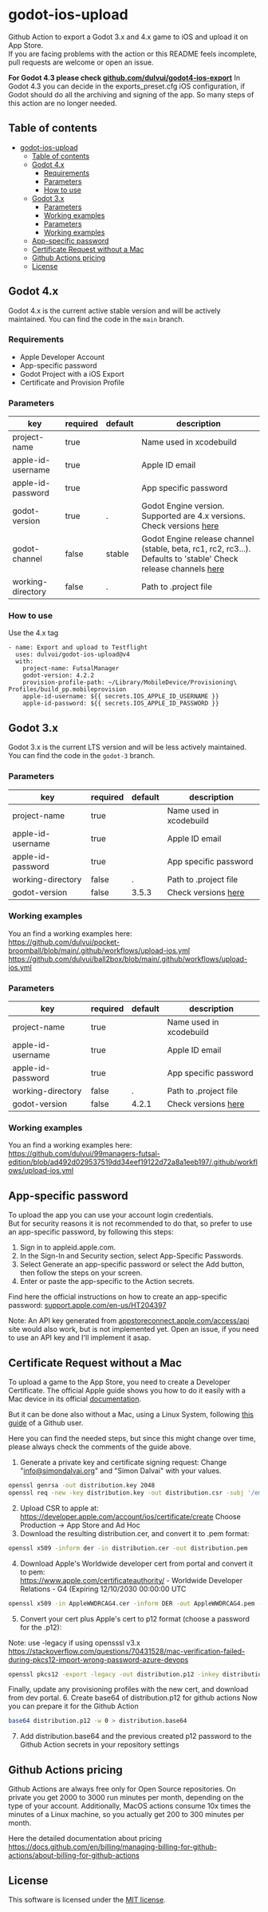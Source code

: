 # godot-ios-upload
Github Action to export a Godot 3.x and 4.x game to iOS and upload it on App Store.  
If you are facing problems with the action or this README feels incomplete, pull requests are welcome or open an issue.

**For Godot 4.3 please check [github.com/dulvui/godot4-ios-export](https://github.com/dulvui/godot4-ios-export)**
In Godot 4.3 you can decide in the exports_preset.cfg iOS configuration, if Godot should do all the archiving and signing of the app.
So many steps of this action are no longer needed.

## Table of contents
- [godot-ios-upload](#godot-ios-upload)
  - [Table of contents](#table-of-contents)
  - [Godot 4.x](#godot-4x)
    - [Requirements](#requirements)
    - [Parameters](#parameters)
    - [How to use](#how-to-use)
  - [Godot 3.x](#godot-3x)
    - [Parameters](#parameters-1)
    - [Working examples](#working-examples)
    - [Parameters](#parameters-2)
    - [Working examples](#working-examples-1)
  - [App-specific password](#app-specific-password)
  - [Certificate Request without a Mac](#certificate-request-without-a-mac)
  - [Github Actions pricing](#github-actions-pricing)
  - [License](#license)

## Godot 4.x
Godot 4.x is the current active stable version and will be actively maintained.
You can find the code in the `main` branch.

### Requirements
 - Apple Developer Account
 - App-specific password
 - Godot Project with a iOS Export
 - Certificate and Provision Profile

### Parameters
| key | required | default | description |
| ----|----------|---------|-------------|
| project-name | true |  | Name used in xcodebuild |
| apple-id-username | true |   | Apple ID email |
| apple-id-password | true |   | App specific password |
| godot-version | true | . | Godot Engine version. Supported are 4.x versions. Check versions [here](https://github.com/godotengine/godot-builds/releases) |
| godot-channel | false | stable | Godot Engine release channel (stable, beta, rc1, rc2, rc3...). Defaults to 'stable' Check release channels [here](https://github.com/godotengine/godot-builds/releases) |
| working-directory | false | . | Path to .project file |


### How to use
Use the 4.x tag
```
- name: Export and upload to Testflight
  uses: dulvui/godot-ios-upload@v4
  with:
    project-name: FutsalManager
    godot-version: 4.2.2
    provision-profile-path: ~/Library/MobileDevice/Provisioning\ Profiles/build_pp.mobileprovision
    apple-id-username: ${{ secrets.IOS_APPLE_ID_USERNAME }}
    apple-id-password: ${{ secrets.IOS_APPLE_ID_PASSWORD }}
```

## Godot 3.x
Godot 3.x is the current LTS version and will be less actively maintained.
You can find the code in the `godot-3` branch.

### Parameters
| key | required | default | description |
| ----|----------|---------|-------------|
| project-name | true |  | Name used in xcodebuild |
| apple-id-username | true |   | Apple ID email |
| apple-id-password | true |   | App specific password |
| working-directory | false | . | Path to .project file |
| godot-version | false | 3.5.3 | Check versions [here](https://github.com/dulvui/godot-headless-mac/releases) |

### Working examples
You an find a working examples here:  
https://github.com/dulvui/pocket-broomball/blob/main/.github/workflows/upload-ios.yml  
https://github.com/dulvui/ball2box/blob/main/.github/workflows/upload-ios.yml


### Parameters
| key | required | default | description |
| ----|----------|---------|-------------|
| project-name | true |  | Name used in xcodebuild |
| apple-id-username | true |   | Apple ID email |
| apple-id-password | true |   | App specific password |
| working-directory | false | . | Path to .project file |
| godot-version | false | 4.2.1 | Check versions [here](https://downloads.tuxfamily.org/godotengine/) |

### Working examples
You an find a working examples here:  
https://github.com/dulvui/99managers-futsal-edition/blob/ad492d029537519dd34eef19122d72a8a1eeb197/.github/workflows/upload-ios.yml


## App-specific password
To upload the app you can use your account login credentials.  
But for security reasons it is not recommended to do that, so prefer to use an app-specific password, by following this steps:
1. Sign in to appleid.apple.com.
2. In the Sign-In and Security section, select App-Specific Passwords.
3. Select Generate an app-specific password or select the Add button, then follow the steps on your screen.
4. Enter or paste the app-specific to the Action secrets.

Find here the official instructions on how to create an app-specific password:
[support.apple.com/en-us/HT204397](https://support.apple.com/en-us/HT204397)

Note: An API key generated from [appstoreconnect.apple.com/access/api](https://appstoreconnect.apple.com/access/api) site would also work, but is not implemented yet. Open an issue, if you need to use an API key and I'll implement it asap.

## Certificate Request without a Mac
To upload a game to the App Store, you need to create a Developer Certificate.
The official Apple guide shows you how to do it easily with a Mac device in its official [documentation](https://developer.apple.com/help/account/create-certificates/create-a-certificate-signing-request).

But it can be done also without a Mac, using a Linux System, following [this guide](https://gist.github.com/jcward/d08b33fc3e6c5f90c18437956e5ccc35) of a Github user.

Here you can find the needed steps, but since this might change over time, please always check the comments of the guide above.

1. Generate a private key and certificate signing request:
Change "info@simondalvai.org" and "Simon Dalvai" with your values.
```sh
openssl genrsa -out distribution.key 2048
openssl req -new -key distribution.key -out distribution.csr -subj '/emailAddress=info@simondalvai.org, CN=Simon Dalvai, C=IT'
```
2. Upload CSR to apple at: https://developer.apple.com/account/ios/certificate/create
Choose Production -> App Store and Ad Hoc
3. Download the resulting distribution.cer, and convert it to .pem format:
```sh
openssl x509 -inform der -in distribution.cer -out distribution.pem
```
4. Download Apple's Worldwide developer cert from portal and convert it to pem:  
   https://www.apple.com/certificateauthority/ - Worldwide Developer Relations - G4 (Expiring 12/10/2030 00:00:00 UTC

```sh
openssl x509 -in AppleWWDRCAG4.cer -inform DER -out AppleWWDRCAG4.pem -outform PEM
```
5. Convert your cert plus Apple's cert to p12 format (choose a password for the .p12):

Note: use -legacy if using opensssl v3.x https://stackoverflow.com/questions/70431528/mac-verification-failed-during-pkcs12-import-wrong-password-azure-devops
```sh
openssl pkcs12 -export -legacy -out distribution.p12 -inkey distribution.key -in distribution.pem -certfile AppleWWDRCAG4.pem 
```
Finally, update any provisioning profiles with the new cert, and download from dev portal.
6. Create base64 of distribution.p12 for github actions
Now you can prepare it for the Github Action
```sh
base64 distribution.p12 -w 0 > distribution.base64
```
7. Add distribution.base64 and the previous created p12 password to the Github Action secrets in your repository settings

## Github Actions pricing
Github Actions are always free only for Open Source repositories.
On private you get 2000 to 3000 run minutes per month, depending on the type of your account.
Additionally, MacOS actions consume 10x times the minutes of a Linux machine, so you actually get 200 to 300 minutes per month.

Here the detailed documentation about pricing https://docs.github.com/en/billing/managing-billing-for-github-actions/about-billing-for-github-actions

## License
This software is licensed under the [MIT license](LICENSE).
